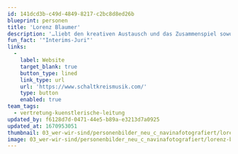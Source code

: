 ```yaml
---
id: 141dcd3b-c49d-4849-8217-c2bc8d8ed26b
blueprint: personen
title: 'Lorenz Blaumer'
description: '…liebt den kreativen Austausch und das Zusammenspiel sowohl mit seiner Geige als auch als Produzent und Klangkünstler und in der Organisation. Bei Stegreif ist er für das Zusammenführen der künstlerischen Fäden verantwortlich.'
fun_fact: '"Interims-Juri"'
links:
  -
    label: Website
    target_blank: true
    button_type: lined
    link_type: url
    url: 'https://www.schaltkreismusik.com/'
    type: button
    enabled: true
team_tags:
  - vertretung-kuenstlerische-leitung
updated_by: f6128d7d-0471-44e5-b89a-e3213d7a0925
updated_at: 1670953051
thumbnail: 03_wer-wir-sind/personenbilder_neu_c_navinafotografiert/lorenz-blaumer_(c)_navinafotografiert-3802-b.jpg
image: 03_wer-wir-sind/personenbilder_neu_c_navinafotografiert/lorenz-blaumer_(c)_navinafotografiert-3802-b.jpg
---
```

